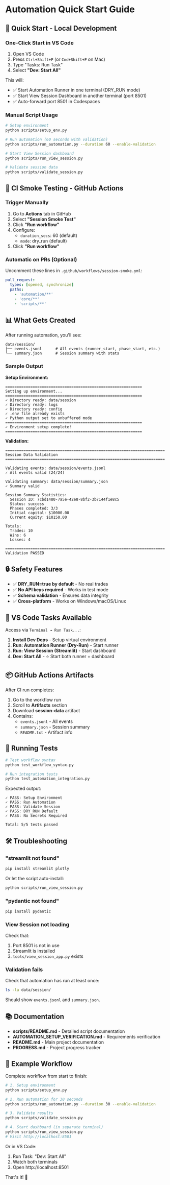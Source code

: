 # Automation Quick Start Guide

## 🚀 Quick Start - Local Development

### One-Click Start in VS Code

1. Open VS Code
2. Press `Ctrl+Shift+P` (or `Cmd+Shift+P` on Mac)
3. Type "Tasks: Run Task"
4. Select **"Dev: Start All"**

This will:
- ✅ Start Automation Runner in one terminal (DRY_RUN mode)
- ✅ Start View Session Dashboard in another terminal (port 8501)
- ✅ Auto-forward port 8501 in Codespaces

### Manual Script Usage

```bash
# Setup environment
python scripts/setup_env.py

# Run automation (60 seconds with validation)
python scripts/run_automation.py --duration 60 --enable-validation

# Start View Session dashboard
python scripts/run_view_session.py

# Validate session data
python scripts/validate_session.py
```

## 🔬 CI Smoke Testing - GitHub Actions

### Trigger Manually

1. Go to **Actions** tab in GitHub
2. Select **"Session Smoke Test"**
3. Click **"Run workflow"**
4. Configure:
   - `duration_secs`: 60 (default)
   - `mode`: dry_run (default)
5. Click **"Run workflow"**

### Automatic on PRs (Optional)

Uncomment these lines in `.github/workflows/session-smoke.yml`:

```yaml
pull_request:
  types: [opened, synchronize]
  paths:
    - 'automation/**'
    - 'core/**'
    - 'scripts/**'
```

## 📊 What Gets Created

After running automation, you'll see:

```
data/session/
├── events.jsonl      # All events (runner_start, phase_start, etc.)
└── summary.json      # Session summary with stats
```

### Sample Output

**Setup Environment:**
```
============================================================
Setting up environment...
============================================================
✓ Directory ready: data/session
✓ Directory ready: logs
✓ Directory ready: config
✓ .env file already exists
✓ Python output set to unbuffered mode
============================================================
✓ Environment setup complete!
============================================================
```

**Validation:**
```
======================================================================
Session Data Validation
======================================================================

Validating events: data/session/events.jsonl
✓ All events valid (24/24)

Validating summary: data/session/summary.json
✓ Summary valid

Session Summary Statistics:
  Session ID: 7cbd1480-7a5e-42e8-8bf2-3b7144f1e8c5
  Status: success
  Phases completed: 3/3
  Initial capital: $10000.00
  Current equity: $10150.00

Totals:
  Trades: 10
  Wins: 6
  Losses: 4

======================================================================
Validation PASSED
```

## 🔒 Safety Features

- ✅ **DRY_RUN=true by default** - No real trades
- ✅ **No API keys required** - Works in test mode
- ✅ **Schema validation** - Ensures data integrity
- ✅ **Cross-platform** - Works on Windows/macOS/Linux

## 🎯 VS Code Tasks Available

Access via `Terminal → Run Task...`:

1. **Install Dev Deps** - Setup virtual environment
2. **Run: Automation Runner (Dry-Run)** - Start runner
3. **Run: View Session (Streamlit)** - Start dashboard
4. **Dev: Start All** - ⭐ Start both runner + dashboard

## 📦 GitHub Actions Artifacts

After CI run completes:

1. Go to the workflow run
2. Scroll to **Artifacts** section
3. Download **session-data** artifact
4. Contains:
   - `events.jsonl` - All events
   - `summary.json` - Session summary
   - `README.txt` - Artifact info

## 🧪 Running Tests

```bash
# Test workflow syntax
python test_workflow_syntax.py

# Run integration tests
python test_automation_integration.py
```

Expected output:
```
✓ PASS: Setup Environment
✓ PASS: Run Automation
✓ PASS: Validate Session
✓ PASS: DRY_RUN Default
✓ PASS: No Secrets Required

Total: 5/5 tests passed
```

## 🛠️ Troubleshooting

### "streamlit not found"

```bash
pip install streamlit plotly
```

Or let the script auto-install:
```bash
python scripts/run_view_session.py
```

### "pydantic not found"

```bash
pip install pydantic
```

### View Session not loading

Check that:
1. Port 8501 is not in use
2. Streamlit is installed
3. `tools/view_session_app.py` exists

### Validation fails

Check that automation has run at least once:
```bash
ls -la data/session/
```

Should show `events.jsonl` and `summary.json`.

## 📚 Documentation

- **scripts/README.md** - Detailed script documentation
- **AUTOMATION_SETUP_VERIFICATION.md** - Requirements verification
- **README.md** - Main project documentation
- **PROGRESS.md** - Project progress tracker

## 🎉 Example Workflow

Complete workflow from start to finish:

```bash
# 1. Setup environment
python scripts/setup_env.py

# 2. Run automation for 30 seconds
python scripts/run_automation.py --duration 30 --enable-validation

# 3. Validate results
python scripts/validate_session.py

# 4. Start dashboard (in separate terminal)
python scripts/run_view_session.py
# Visit http://localhost:8501
```

Or in VS Code:
1. Run Task: "Dev: Start All"
2. Watch both terminals
3. Open http://localhost:8501

That's it! 🎉
